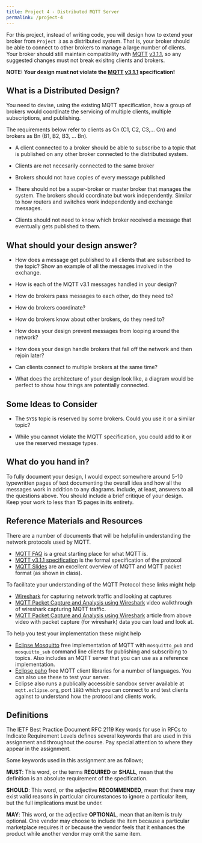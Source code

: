 ```yaml
---
title: Project 4 - Distributed MQTT Server
permalink: /project-4
---
```

For this project, instead of writing code, you will design how to extend your broker from `Project 3` as a distributed system. That is, your broker should be able to connect to other brokers to manage a large number of clients. Your broker should still maintain compatibility with [MQTT][mqtt] [v3.1.1][mqtt-spec], so any suggested changes must not break exisitng clients and brokers.

<!--more-->

**NOTE: Your design must not violate the [MQTT][mqtt] [v3.1.1][mqtt-spec] specification!** 

## What is a Distributed Design?

You need to devise, using the existing MQTT specification, how a group of brokers would coordinate the servicing of multiple clients, multiple subscriptions, and publishing.

The requirements below refer to clients as Cn (C1, C2, C3,... Cn) and brokers as Bn (B1, B2, B3, ... Bn).

* A client connected to a broker should be able to subscribe to a topic that is published on any other broker connected to the distributed system.

* Clients are not necesarily connected to the same broker

* Brokers should not have copies of every message published

* There should not be a super-broker or master broker that manages the system. The brokers should coordinate but work independently. Similar to how routers and switches work independently and exchange messages.

* Clients should not need to know which broker received a message that eventually gets published to them.

## What should your design answer?

* How does a message get published to all clients that are subscribed to the topic? Show an example of all the messages involved in the exchange.

* How is each of the MQTT v3.1 messages handled in your design?

* How do brokers pass messages to each other, do they need to?

* How do brokers coordinate?

* How do brokers know about other brokers, do they need to?

* How does your design prevent messages from looping around the network?

* How does your design handle brokers that fall off the network and then rejoin later?

* Can clients connect to multiple brokers at the same time?

* What does the architecture of your design look like, a diagram would be perfect to show how things are potentially connected.

## Some Ideas to Consider

* The `SYS$` topic is reserved by some brokers. Could you use it or a similar topic?

* While you cannot violate the MQTT specification, you could add to it or use the reserved message types.

## What do you hand in?

To fully document your design, I would expect somewhere around 5-10 typewritten pages of text documenting the overall idea and how all the messages work in addition to any diagrams. Include, at least, answers to all the questions above. You should include a brief critique of your design. Keep your work to less than 15 pages in its entirety.

## Reference Materials and Resources

There are a number of documents that will be helpful in understanding the network protocols used by MQTT.

* [MQTT FAQ](https://mqtt.org/faq)  is a great starting place for what MQTT is.
* [MQTT v3.1.1 specification][mqtt-spec] is the formal specification of the protocol
* [MQTT Slides](https://www.slideshare.net/PeterREgli/mq-telemetry-transport) are an excellent overview of MQTT and MQTT packet format (as shown in class).

To facilitate your understanding of the MQTT Protocol these links might help

* [Wireshark](https://www.wireshark.org) for capturing network traffic and looking at captures
* [MQTT Packet Capture and Analysis using Wireshark](https://www.wireshark.org) video walkthrough of wireshark capturing MQTT traffic.
* [MQTT Packet Capture and Analysis using Wireshark](https://iotbytes.wordpress.com/capturing-and-analysing-mqtt-packets/) article from above video with packet capture (for wireshark) data you can load and look at.

To help you test your implementation these might help

* [Eclipse Mosquitto](https://mosquitto.org) free implementation of MQTT with `mosquitto_pub` and `mosquitto_sub` command line clients for publishing and subscribing to topics. Also includes an MQTT server that you can use as a reference implementation.
* [Eclipse paho](https://www.eclipse.org/paho/) free MQTT client libraries for a number of languages. You can also use these to test your server.
* Eclipse also runs a publically accessible sandbox server available at `mqtt.eclipse.org`, port `1883` which you can connect to and test clients against to understand how the protocol and clients work.

## Definitions
The IETF Best Practice Document RFC 2119 Key words for use in RFCs to Indicate Requirement Levels defines several keywords that are used in this assignment and throughout the course. Pay special attention to where they appear in the assignment.

Some keywords used in this assignment are as follows;

**MUST**: This word, or the terms **REQUIRED** or **SHALL**, mean that the definition is an absolute requirement of the specification.

**SHOULD**: This word, or the adjective **RECOMMENDED**, mean that there may exist valid reasons in particular circumstances to ignore a particular item, but the full implications must be under.

**MAY**: This word, or the adjective **OPTIONAL**, mean that an item is truly optional. One vendor may choose to include the item because a particular marketplace requires it or because the vendor feels that it enhances the product while another vendor may omit the same item.

 [mqtt]: http://mqtt.org
 [mqtt-spec]: http://docs.oasis-open.org/mqtt/mqtt/v3.1.1/os/mqtt-v3.1.1-os.html